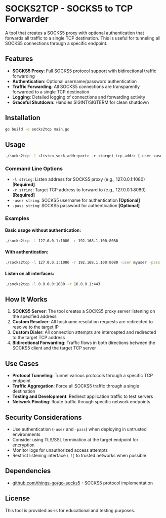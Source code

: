 # SOCKS2TCP - SOCKS5 to TCP Forwarder

A tool that creates a SOCKS5 proxy with optional authentication that forwards all traffic to a single TCP destination. This is useful for tunneling all SOCKS5 connections through a specific endpoint.

## Features

- **SOCKS5 Proxy**: Full SOCKS5 protocol support with bidirectional traffic forwarding
- **Authentication**: Optional username/password authentication
- **Traffic Forwarding**: All SOCKS5 connections are transparently forwarded to a single TCP destination
- **Logging**: Detailed logging of connections and forwarding activity
- **Graceful Shutdown**: Handles SIGINT/SIGTERM for clean shutdown

## Installation

```bash
go build -o socks2tcp main.go
```

## Usage

```bash
./socks2tcp -l <listen_sock_addr:port> -r <target_tcp_addr> [-user <username>] [-pass <password>]
```

### Command Line Options

- `-l string`: Listen address for SOCKS5 proxy (e.g., 127.0.0.1:1080) **[Required]**
- `-r string`: Target TCP address to forward to (e.g., 127.0.0.1:8080) **[Required]**
- `-user string`: SOCKS5 username for authentication **[Optional]**
- `-pass string`: SOCKS5 password for authentication **[Optional]**

### Examples

#### Basic usage without authentication:
```bash
./socks2tcp -l 127.0.0.1:1080 -r 192.168.1.100:8080
```

#### With authentication:
```bash
./socks2tcp -l 127.0.0.1:1080 -r 192.168.1.100:8080 -user myuser -pass mypass
```

#### Listen on all interfaces:
```bash
./socks2tcp -l 0.0.0.0:1080 -r 10.0.0.1:443
```

## How It Works

1. **SOCKS5 Server**: The tool creates a SOCKS5 proxy server listening on the specified address
2. **Custom Resolver**: All hostname resolution requests are redirected to resolve to the target IP
3. **Custom Dialer**: All connection attempts are intercepted and redirected to the target TCP address
4. **Bidirectional Forwarding**: Traffic flows in both directions between the SOCKS5 client and the target TCP server

## Use Cases

- **Protocol Tunneling**: Tunnel various protocols through a specific TCP endpoint
- **Traffic Aggregation**: Force all SOCKS5 traffic through a single destination
- **Testing and Development**: Redirect application traffic to test servers
- **Network Pivoting**: Route traffic through specific network endpoints

## Security Considerations

- Use authentication (`-user` and `-pass`) when deploying in untrusted environments
- Consider using TLS/SSL termination at the target endpoint for encryption
- Monitor logs for unauthorized access attempts
- Restrict listening interface (`-l`) to trusted networks when possible

## Dependencies

- [github.com/things-go/go-socks5](https://github.com/things-go/go-socks5) - SOCKS5 protocol implementation

## License

This tool is provided as-is for educational and testing purposes.
